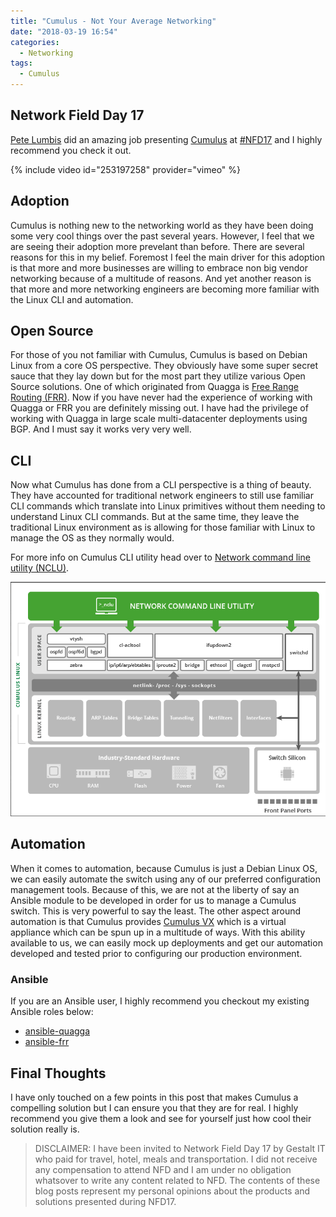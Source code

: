```yaml
---
title: "Cumulus - Not Your Average Networking"
date: "2018-03-19 16:54"
categories:
  - Networking
tags:
  - Cumulus
---
```


## Network Field Day 17

[Pete Lumbis](https://twitter.com/PeteCCDE) did an amazing job presenting [Cumulus](https://cumulusnetworks.com/)
at [#NFD17](https://twitter.com/hashtag/NFD17?src=hash) and I highly recommend
you check it out.

{% include video id="253197258" provider="vimeo" %}

## Adoption

Cumulus is nothing new to the networking world as they have been doing
some very cool things over the past several years. However, I feel that we are
seeing their adoption more prevelant than before. There are several reasons for
this in my belief. Foremost I feel the main driver for this adoption is that more
and more businesses are willing to embrace non big vendor networking because of
a multitude of reasons. And yet another reason is that more and more networking
engineers are becoming more familiar with the Linux CLI and automation.

## Open Source

For those of you not familiar with Cumulus, Cumulus is based on Debian Linux from
a core OS perspective. They obviously have some super secret sauce that they lay
down but for the most part they utilize various Open Source solutions. One of which
originated from Quagga is [Free Range Routing (FRR)](https://frrouting.org/). Now
if you have never had the experience of working with Quagga or FRR you are definitely
missing out. I have had the privilege of working with Quagga in large scale multi-datacenter
deployments using BGP. And I must say it works very very well.

## CLI

Now what Cumulus has done from a CLI perspective is a thing of beauty. They have
accounted for traditional network engineers to still use familiar CLI commands
which translate into Linux primitives without them needing to understand Linux
CLI commands. But at the same time, they leave the traditional Linux environment
as is allowing for those familiar with Linux to manage the OS as they normally
would.

For more info on Cumulus CLI utility head over to [Network command line utility (NCLU)](https://docs.cumulusnetworks.com/display/DOCS/Network+Command+Line+Utility+-+NCLU).

![Cumulus NCLU](../../images/2018/03/cumulus-nclu.png)

## Automation

When it comes to automation, because Cumulus is just a Debian Linux OS, we can
easily automate the switch using any of our preferred configuration management
tools. Because of this, we are not at the liberty of say an Ansible module to be
developed in order for us to manage a Cumulus switch. This is very powerful to
say the least. The other aspect around automation is that Cumulus provides [Cumulus VX](https://cumulusnetworks.com/products/cumulus-vx/)
which is a virtual appliance which can be spun up in a multitude of ways. With
this ability available to us, we can easily mock up deployments and get our
automation developed and tested prior to configuring our production environment.

### Ansible

If you are an Ansible user, I highly recommend you checkout my existing Ansible
roles below:

-   [ansible-quagga](https://github.com/mrlesmithjr/ansible-quagga)
-   [ansible-frr](https://github.com/mrlesmithjr/ansible-frr)

## Final Thoughts

I have only touched on a few points in this post that makes Cumulus a compelling
solution but I can ensure you that they are for real. I highly recommend you give
them a look and see for yourself just how cool their solution really is.

> DISCLAIMER: I have been invited to Network Field Day 17 by Gestalt IT who
> paid for travel, hotel, meals and transportation. I did not receive
> any compensation to attend NFD and I am under no obligation whatsover
> to write any content related to NFD. The contents of these blog posts
> represent my personal opinions about the products and solutions
> presented during NFD17.
